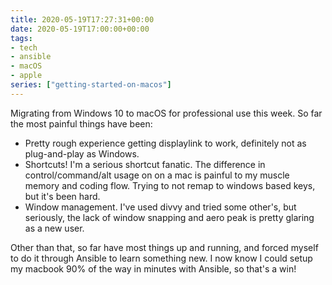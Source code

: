 ```yaml
---
title: 2020-05-19T17:27:31+00:00
date: 2020-05-19T17:00:00+00:00
tags:
- tech
- ansible
- macOS
- apple
series: ["getting-started-on-macos"]
---
```

Migrating from Windows 10 to macOS for professional use this week. So far the most painful things have been:

* Pretty rough experience getting displaylink to work, definitely not as plug-and-play as Windows.
* Shortcuts! I'm a serious shortcut fanatic. The difference in control/command/alt usage on on a mac is painful to my muscle memory and coding flow. Trying to not remap to windows based keys, but it's been hard.
* Window management. I've used divvy and tried some other's, but seriously, the lack of window snapping and aero peak is pretty glaring as a new user.

Other than that, so far have most things up and running, and forced myself to do it through Ansible to learn something new. I now know I could setup my macbook 90% of the way in minutes with Ansible, so that's a win!
